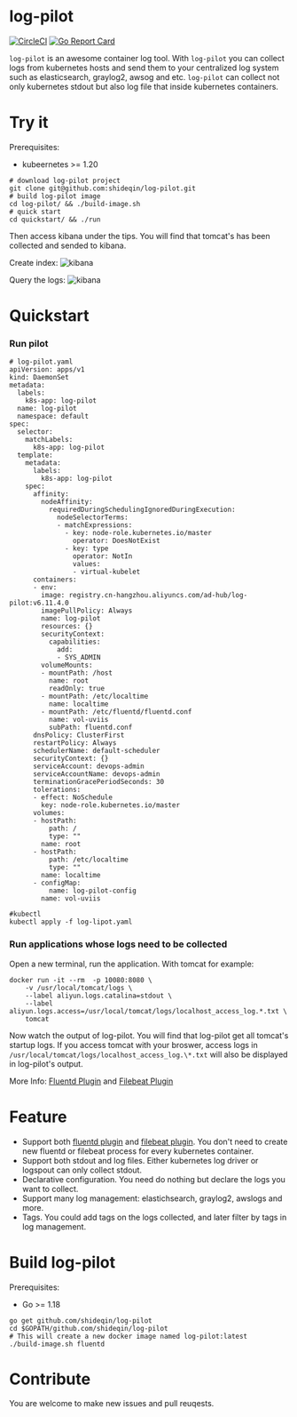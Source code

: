 log-pilot
=========

[![CircleCI](https://circleci.com/gh/shideqin/log-pilot.svg?style=svg)](https://circleci.com/gh/shideqin/log-pilot)
[![Go Report Card](https://goreportcard.com/badge/github.com/shideqin/log-pilot)](https://goreportcard.com/report/github.com/shideqin/log-pilot)

`log-pilot` is an awesome container log tool. With `log-pilot` you can collect logs from kubernetes hosts and send them to your centralized log system such as elasticsearch, graylog2, awsog and etc. `log-pilot` can collect not only kubernetes stdout but also log file that inside kubernetes containers.

Try it
======

Prerequisites:

- kubeernetes >= 1.20

```
# download log-pilot project
git clone git@github.com:shideqin/log-pilot.git
# build log-pilot image
cd log-pilot/ && ./build-image.sh
# quick start
cd quickstart/ && ./run
```

Then access kibana under the tips. You will find that tomcat's has been collected and sended to kibana.

Create index:
![kibana](quickstart/Kibana.png)

Query the logs:
![kibana](quickstart/Kibana2.png)

Quickstart
==========

### Run pilot

```
# log-pilot.yaml
apiVersion: apps/v1
kind: DaemonSet
metadata:
  labels:
    k8s-app: log-pilot
  name: log-pilot
  namespace: default
spec:
  selector:
    matchLabels:
      k8s-app: log-pilot
  template:
    metadata:
      labels:
        k8s-app: log-pilot
    spec:
      affinity:
        nodeAffinity:
          requiredDuringSchedulingIgnoredDuringExecution:
            nodeSelectorTerms:
            - matchExpressions:
              - key: node-role.kubernetes.io/master
                operator: DoesNotExist
              - key: type
                operator: NotIn
                values:
                - virtual-kubelet
      containers:
      - env:
        image: registry.cn-hangzhou.aliyuncs.com/ad-hub/log-pilot:v6.11.4.0
        imagePullPolicy: Always
        name: log-pilot
        resources: {}
        securityContext:
          capabilities:
            add:
            - SYS_ADMIN
        volumeMounts:
        - mountPath: /host
          name: root
          readOnly: true
        - mountPath: /etc/localtime
          name: localtime
        - mountPath: /etc/fluentd/fluentd.conf
          name: vol-uviis
          subPath: fluentd.conf
      dnsPolicy: ClusterFirst
      restartPolicy: Always
      schedulerName: default-scheduler
      securityContext: {}
      serviceAccount: devops-admin
      serviceAccountName: devops-admin
      terminationGracePeriodSeconds: 30
      tolerations:
      - effect: NoSchedule
        key: node-role.kubernetes.io/master
      volumes:
      - hostPath:
          path: /
          type: ""
        name: root
      - hostPath:
          path: /etc/localtime
          type: ""
        name: localtime
      - configMap:
          name: log-pilot-config
        name: vol-uviis

#kubectl
kubectl apply -f log-lipot.yaml
```

### Run applications whose logs need to be collected

Open a new terminal, run the application. With tomcat for example:

```
docker run -it --rm  -p 10080:8080 \
    -v /usr/local/tomcat/logs \
    --label aliyun.logs.catalina=stdout \
    --label aliyun.logs.access=/usr/local/tomcat/logs/localhost_access_log.*.txt \
    tomcat
```

Now watch the output of log-pilot. You will find that log-pilot get all tomcat's startup logs. If you access tomcat with your broswer, access logs in `/usr/local/tomcat/logs/localhost_access_log.\*.txt` will also be displayed in log-pilot's output.

More Info: [Fluentd Plugin](docs/fluentd/docs.md) and [Filebeat Plugin](docs/filebeat/docs.md)

Feature
========

- Support both [fluentd plugin](docs/fluentd/docs.md) and [filebeat plugin](docs/filebeat/docs.md). You don't need to create new fluentd or filebeat process for every kubernetes container.
- Support both stdout and log files. Either kubernetes log driver or logspout can only collect stdout.
- Declarative configuration. You need do nothing but declare the logs you want to collect.
- Support many log management: elastichsearch, graylog2, awslogs and more.
- Tags. You could add tags on the logs collected, and later filter by tags in log management.

Build log-pilot
===================

Prerequisites:

- Go >= 1.18

```
go get github.com/shideqin/log-pilot
cd $GOPATH/github.com/shideqin/log-pilot
# This will create a new docker image named log-pilot:latest
./build-image.sh fluentd
```

Contribute
==========

You are welcome to make new issues and pull reuqests.

